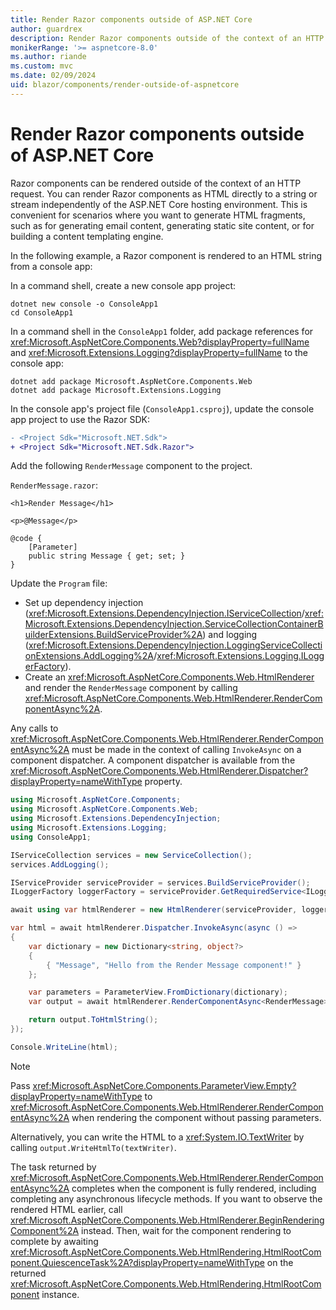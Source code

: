 ```yaml
---
title: Render Razor components outside of ASP.NET Core
author: guardrex
description: Render Razor components outside of the context of an HTTP request.
monikerRange: '>= aspnetcore-8.0'
ms.author: riande
ms.custom: mvc
ms.date: 02/09/2024
uid: blazor/components/render-outside-of-aspnetcore
---
```

# Render Razor components outside of ASP.NET Core

<!-- UPDATE 9.0 Activate after release and INCLUDE is updated

[!INCLUDE[](~/includes/not-latest-version.md)]

-->

Razor components can be rendered outside of the context of an HTTP request. You can render Razor components as HTML directly to a string or stream independently of the ASP.NET Core hosting environment. This is convenient for scenarios where you want to generate HTML fragments, such as for generating email content, generating static site content, or for building a content templating engine.

In the following example, a Razor component is rendered to an HTML string from a console app:

In a command shell, create a new console app project:

```dotnetcli
dotnet new console -o ConsoleApp1
cd ConsoleApp1
```

In a command shell in the `ConsoleApp1` folder, add package references for <xref:Microsoft.AspNetCore.Components.Web?displayProperty=fullName> and <xref:Microsoft.Extensions.Logging?displayProperty=fullName> to the console app:

```dotnetcli
dotnet add package Microsoft.AspNetCore.Components.Web
dotnet add package Microsoft.Extensions.Logging
```

In the console app's project file (`ConsoleApp1.csproj`), update the console app project to use the Razor SDK:

```diff
- <Project Sdk="Microsoft.NET.Sdk">
+ <Project Sdk="Microsoft.NET.Sdk.Razor">
```

Add the following `RenderMessage` component to the project.

`RenderMessage.razor`:

```razor
<h1>Render Message</h1>

<p>@Message</p>

@code {
    [Parameter]
    public string Message { get; set; }
}
```

Update the `Program` file:

* Set up dependency injection (<xref:Microsoft.Extensions.DependencyInjection.IServiceCollection>/<xref:Microsoft.Extensions.DependencyInjection.ServiceCollectionContainerBuilderExtensions.BuildServiceProvider%2A>) and logging (<xref:Microsoft.Extensions.DependencyInjection.LoggingServiceCollectionExtensions.AddLogging%2A>/<xref:Microsoft.Extensions.Logging.ILoggerFactory>).
* Create an <xref:Microsoft.AspNetCore.Components.Web.HtmlRenderer> and render the `RenderMessage` component by calling <xref:Microsoft.AspNetCore.Components.Web.HtmlRenderer.RenderComponentAsync%2A>.

Any calls to <xref:Microsoft.AspNetCore.Components.Web.HtmlRenderer.RenderComponentAsync%2A> must be made in the context of calling `InvokeAsync` on a component dispatcher. A component dispatcher is available from the <xref:Microsoft.AspNetCore.Components.Web.HtmlRenderer.Dispatcher?displayProperty=nameWithType> property.

```csharp
using Microsoft.AspNetCore.Components;
using Microsoft.AspNetCore.Components.Web;
using Microsoft.Extensions.DependencyInjection;
using Microsoft.Extensions.Logging;
using ConsoleApp1;

IServiceCollection services = new ServiceCollection();
services.AddLogging();

IServiceProvider serviceProvider = services.BuildServiceProvider();
ILoggerFactory loggerFactory = serviceProvider.GetRequiredService<ILoggerFactory>();

await using var htmlRenderer = new HtmlRenderer(serviceProvider, loggerFactory);

var html = await htmlRenderer.Dispatcher.InvokeAsync(async () =>
{
    var dictionary = new Dictionary<string, object?>
    {
        { "Message", "Hello from the Render Message component!" }
    };

    var parameters = ParameterView.FromDictionary(dictionary);
    var output = await htmlRenderer.RenderComponentAsync<RenderMessage>(parameters);

    return output.ToHtmlString();
});

Console.WriteLine(html);
```

> [!NOTE]
> Pass <xref:Microsoft.AspNetCore.Components.ParameterView.Empty?displayProperty=nameWithType> to <xref:Microsoft.AspNetCore.Components.Web.HtmlRenderer.RenderComponentAsync%2A> when rendering the component without passing parameters.

Alternatively, you can write the HTML to a <xref:System.IO.TextWriter> by calling `output.WriteHtmlTo(textWriter)`.

The task returned by <xref:Microsoft.AspNetCore.Components.Web.HtmlRenderer.RenderComponentAsync%2A> completes when the component is fully rendered, including completing any asynchronous lifecycle methods. If you want to observe the rendered HTML earlier, call <xref:Microsoft.AspNetCore.Components.Web.HtmlRenderer.BeginRenderingComponent%2A> instead. Then, wait for the component rendering to complete by awaiting <xref:Microsoft.AspNetCore.Components.Web.HtmlRendering.HtmlRootComponent.QuiescenceTask%2A?displayProperty=nameWithType> on the returned <xref:Microsoft.AspNetCore.Components.Web.HtmlRendering.HtmlRootComponent> instance.
